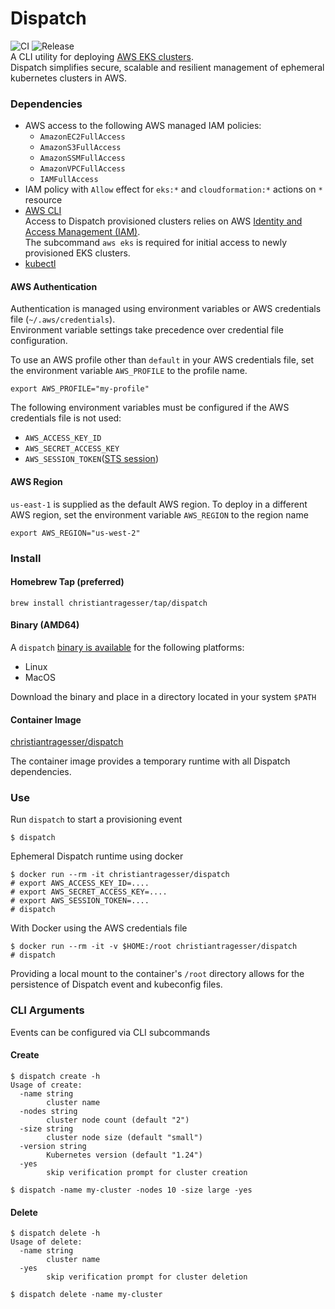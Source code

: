 # Dispatch  
![CI](https://github.com/christianTragesser/dispatch/actions/workflows/ci.yml/badge.svg) ![Release](https://github.com/christianTragesser/dispatch/actions/workflows/release.yml/badge.svg)  
A CLI utility for deploying [AWS EKS clusters](https://aws.amazon.com/eks/).  
Dispatch simplifies secure, scalable and resilient management of ephemeral kubernetes clusters in AWS.  


### Dependencies
* AWS access to the following AWS managed IAM policies:
  - `AmazonEC2FullAccess`
  - `AmazonS3FullAccess`
  - `AmazonSSMFullAccess`
  - `AmazonVPCFullAccess`
  - `IAMFullAccess`
* IAM policy with `Allow` effect for `eks:*` and `cloudformation:*` actions on `*` resource
* [AWS CLI](https://docs.aws.amazon.com/cli/latest/userguide/getting-started-install.html)   
Access to Dispatch provisioned clusters relies on AWS [Identity and Access Management (IAM)](https://aws.amazon.com/iam/).  
The subcommand `aws eks` is required for initial access to newly provisioned EKS clusters. 
* [kubectl](https://kubernetes.io/docs/tasks/tools/#kubectl)


#### AWS Authentication
Authentication is managed using environment variables or AWS credentials file (`~/.aws/credentials`).  
Environment variable settings take precedence over credential file configuration.

To use an AWS profile other than `default` in your AWS credentials file, set the environment variable `AWS_PROFILE` to the profile name.
```
export AWS_PROFILE="my-profile"
```

The following environment variables must be configured if the AWS credentials file is not used:
  - `AWS_ACCESS_KEY_ID`
  - `AWS_SECRET_ACCESS_KEY`
  - `AWS_SESSION_TOKEN`([STS session](https://docs.aws.amazon.com/STS/latest/APIReference/welcome.html))  

#### AWS Region

`us-east-1` is supplied as the default AWS region.  To deploy in a different AWS region, set the environment variable `AWS_REGION` to the region name
```
export AWS_REGION="us-west-2"
```

### Install
#### Homebrew Tap (preferred)
```
brew install christiantragesser/tap/dispatch
```

#### Binary (AMD64)
A `dispatch` [binary is available](https://github.com/christianTragesser/dispatch/releases) for the following platforms: 
* Linux
* MacOS  

Download the binary and place in a directory located in your system `$PATH`

#### Container Image
[christiantragesser/dispatch](https://hub.docker.com/repository/docker/christiantragesser/dispatch)

The container image provides a temporary runtime with all Dispatch dependencies.  

### Use
Run `dispatch` to start a provisioning event
```
$ dispatch
```

Ephemeral Dispatch runtime using docker
```
$ docker run --rm -it christiantragesser/dispatch
# export AWS_ACCESS_KEY_ID=....
# export AWS_SECRET_ACCESS_KEY=....
# export AWS_SESSION_TOKEN=....
# dispatch
```

With Docker using the AWS credentials file
```
$ docker run --rm -it -v $HOME:/root christiantragesser/dispatch
# dispatch
```

Providing a local mount to the container's `/root` directory allows for the persistence of Dispatch event and kubeconfig files.

### CLI Arguments
Events can be configured via CLI subcommands
#### Create
```
$ dispatch create -h
Usage of create:
  -name string
    	cluster name
  -nodes string
    	cluster node count (default "2")
  -size string
    	cluster node size (default "small")
  -version string
    	Kubernetes version (default "1.24")
  -yes
    	skip verification prompt for cluster creation
```
```
$ dispatch -name my-cluster -nodes 10 -size large -yes
```
#### Delete
```
$ dispatch delete -h
Usage of delete:
  -name string
    	cluster name
  -yes
    	skip verification prompt for cluster deletion
```
```
$ dispatch delete -name my-cluster
```